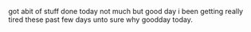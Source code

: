 got abit of stuff done today not much but good day i been getting really tired these past few days unto sure why goodday today.